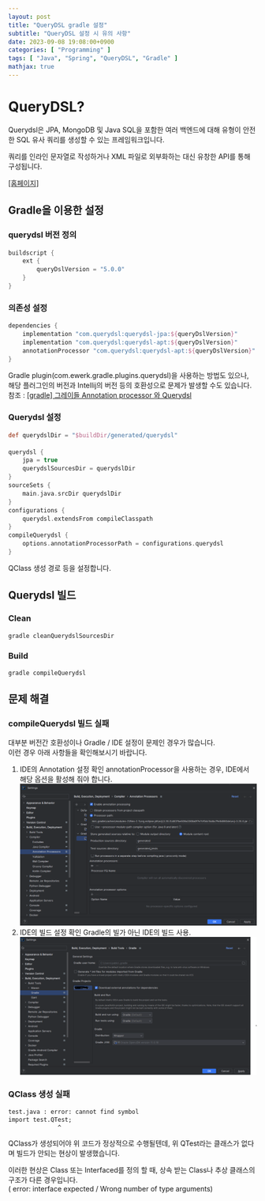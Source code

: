 ```yaml
---
layout: post
title: "QueryDSL gradle 설정"
subtitle: "QueryDSL 설정 시 유의 사항"
date: 2023-09-08 19:08:00+0900
categories: [ "Programming" ]
tags: [ "Java", "Spring", "QueryDSL", "Gradle" ]
mathjax: true
---
```


# QueryDSL?
Querydsl은 JPA, MongoDB 및 Java SQL을 포함한 여러 백엔드에 대해 유형이 안전한 SQL 유사 쿼리를 생성할 수 있는 프레임워크입니다.  

쿼리를 인라인 문자열로 작성하거나 XML 파일로 외부화하는 대신 유창한 API를 통해 구성됩니다.  

[[홈페이지]](http://querydsl.com/)

## Gradle을 이용한 설정

### querydsl 버전 정의
```groovy
buildscript {
    ext {
        queryDslVersion = "5.0.0"
    }
}
```

### 의존성 설정
```groovy
dependencies {
    implementation "com.querydsl:querydsl-jpa:${queryDslVersion}"
    implementation "com.querydsl:querydsl-apt:${queryDslVersion}"
    annotationProcessor "com.querydsl:querydsl-apt:${queryDslVersion}"
}
```
Gradle plugin(com.ewerk.gradle.plugins.querydsl)을 사용하는 방법도 있으나, 해당 플러그인의 버전과 Intellij의 버전 등의 호환성으로 문제가 발생할 수도 있습니다.  
참조 : [[gradle] 그레이들 Annotation processor 와 Querydsl](http://honeymon.io/tech/2020/07/09/gradle-annotation-processor-with-querydsl.html)

### Querydsl 설정
```groovy
def querydslDir = "$buildDir/generated/querydsl"

querydsl {
    jpa = true
    querydslSourcesDir = querydslDir
}
sourceSets {
    main.java.srcDir querydslDir
}
configurations {
    querydsl.extendsFrom compileClasspath
}
compileQuerydsl {
    options.annotationProcessorPath = configurations.querydsl
}
```
QClass 생성 경로 등을 설정합니다.

## Querydsl 빌드

### Clean
```shell
gradle cleanQuerydslSourcesDir
```

### Build
```shell
gradle compileQuerydsl
```

## 문제 해결
### compileQuerydsl 빌드 실패 
대부분 버전간 호환성이나 Gradle / IDE 설정이 문제인 경우가 많습니다.  
이런 경우 아래 사항들을 확인해보시기 바랍니다.

1. IDE의 Annotation 설정 확인
   annotationProcessor을 사용하는 경우, IDE에서 해당 옵션을 활성해 줘야 합니다.  
   ![img](/resource/2023/20230908/20230908-img-1.png)
2. IDE의 빌드 설정 확인
   Gradle의 빌가 아닌 IDE의 빌드 사용.  
   ![img](/resource/2023/20230908/20230908-img-2.png)

### QClass 생성 실패

```
test.java : error: cannot find symbol
import test.QTest;
              ^
```
QClass가 생성되어야 위 코드가 정상적으로 수행될텐데, 위 QTest라는 클래스가 없다며 빌드가 안되는 현상이 발생했습니다.

이러한 현상은 Class 또는 Interfaced를 정의 할 때, 상속 받는 Class나 추상 클래스의 구조가 다른 경우입니다.    
( error: interface expected / Wrong number of type arguments)
 